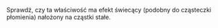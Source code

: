 Sprawdź, czy ta właściwość ma efekt świecący (podobny do cząsteczki płomienia) nałożony na cząstki stałe.